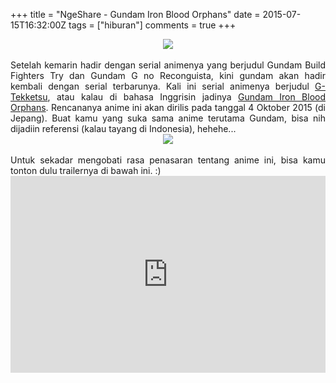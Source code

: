 +++
title = "NgeShare - Gundam Iron Blood Orphans"
date = 2015-07-15T16:32:00Z
tags = ["hiburan"]
comments = true
+++

<center><img border="0" data-original-height="600" data-original-width="1200" src="https://3.bp.blogspot.com/-uShD0qmLh_g/XNjpZf_4exI/AAAAAAAATlk/uprBrTByyoUArYHgDCFlhA7KGi6EHOptwCLcBGAs/s1600/ironblood.png" /></center><br />
<div style="text-align: justify;">Setelah kemarin hadir dengan serial animenya yang berjudul Gundam Build Fighters Try dan Gundam G no Reconguista, kini gundam akan hadir kembali dengan serial terbarunya. Kali ini serial animenya berjudul <a href="http://g-tekketsu.com/" target="_blank">G-Tekketsu</a>, atau kalau di bahasa Inggrisin jadinya <a href="http://gundam.wikia.com/wiki/Mobile_Suit_Gundam_Iron-Blooded_Orphans" target="_blank">Gundam Iron Blood Orphans</a>. Rencananya anime ini akan dirilis pada tanggal 4 Oktober 2015 (di Jepang). Buat kamu yang suka sama anime terutama Gundam, bisa nih dijadiin referensi (kalau tayang di Indonesia), hehehe...<br />
<center><img border="0" src="https://3.bp.blogspot.com/-J_UgT_Npt6A/VaYnv0yXSRI/AAAAAAAAGBw/xlkOIMrOuwk/s1600/g-tekketsu.png" /></center><br />
Untuk sekadar mengobati rasa penasaran tentang anime ini, bisa kamu tonton dulu trailernya di bawah ini. :)<br />
<iframe width="100%" height="315" src="https://www.youtube.com/embed/IddxplDVGw8" frameborder="0" allow="accelerometer; autoplay; encrypted-media; gyroscope; picture-in-picture" allowfullscreen></iframe></div>
